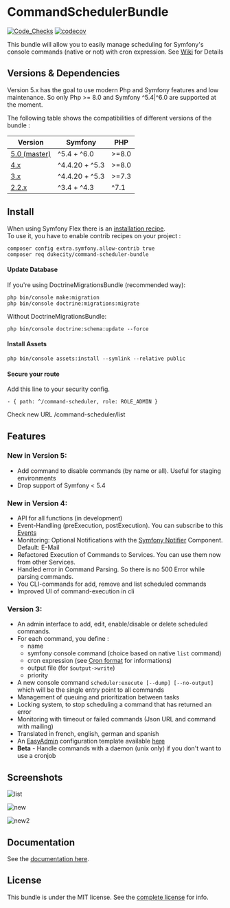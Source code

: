 CommandSchedulerBundle
======================

[![Code_Checks](https://github.com/Dukecity/CommandSchedulerBundle/actions/workflows/code_checks.yaml/badge.svg?branch=master)](https://github.com/Dukecity/CommandSchedulerBundle/actions/workflows/code_checks.yaml)
[![codecov](https://codecov.io/gh/Dukecity/CommandSchedulerBundle/branch/master/graph/badge.svg?token=V3IZ35QH9D)](https://codecov.io/gh/Dukecity/CommandSchedulerBundle)

This bundle will allow you to easily manage scheduling for Symfony's console commands (native or not) with cron expression.
See [Wiki](https://github.com/Dukecity/CommandSchedulerBundle/wiki) for Details

## Versions & Dependencies

Version 5.x has the goal to use modern Php and Symfony features and low maintenance.
So only Php >= 8.0 and Symfony ^5.4|^6.0 are supported at the moment.

The following table shows the compatibilities of different versions of the bundle :

| Version                                                                        | Symfony        | PHP   |
|--------------------------------------------------------------------------------|----------------|-------|
| [5.0 (master)](https://github.com/Dukecity/CommandSchedulerBundle/tree/master) | ^5.4 + ^6.0    | >=8.0 |
| [4.x](https://github.com/Dukecity/CommandSchedulerBundle/tree/4.x)             | ^4.4.20 + ^5.3 | >=8.0 |
| [3.x](https://github.com/Dukecity/CommandSchedulerBundle/tree/3.x)             | ^4.4.20 + ^5.3 | >=7.3 |
| [2.2.x](https://github.com/Dukecity/CommandSchedulerBundle/tree/2.2)           | ^3.4 + ^4.3    | ^7.1  |


## Install

When using Symfony Flex there is an [installation recipe](https://github.com/symfony/recipes-contrib/tree/master/dukecity/command-scheduler-bundle/3.0).  
To use it, you have to enable contrib recipes on your project : 

    composer config extra.symfony.allow-contrib true
    composer req dukecity/command-scheduler-bundle

#### Update Database

If you're using DoctrineMigrationsBundle (recommended way):

    php bin/console make:migration
    php bin/console doctrine:migrations:migrate

Without DoctrineMigrationsBundle:

    php bin/console doctrine:schema:update --force

#### Install Assets

    php bin/console assets:install --symlink --relative public

#### Secure your route
Add this line to your security config.

    - { path: ^/command-scheduler, role: ROLE_ADMIN } 

Check new URL /command-scheduler/list

## Features

### New in Version 5:
- Add command to disable commands (by name or all). Useful for staging environments
- Drop support of Symfony < 5.4

### New in Version 4:
- API for all functions (in development)
- Event-Handling (preExecution, postExecution). You can subscribe to this [Events](Resources/doc/integrations/events/index.md)
- Monitoring: Optional Notifications with the [Symfony Notifier](https://symfony.com/doc/current/notifier.html) Component. Default: E-Mail
- Refactored Execution of Commands to Services. You can use them now from other Services.
- Handled error in Command Parsing. So there is no 500 Error while parsing commands.
- You CLI-commands for add, remove and list scheduled commands
- Improved UI of command-execution in cli

### Version 3:
- An admin interface to add, edit, enable/disable or delete scheduled commands.
- For each command, you define :
  - name
  - symfony console command (choice based on native `list` command)
  - cron expression (see [Cron format](http://en.wikipedia.org/wiki/Cron#Format) for informations)
  - output file (for `$output->write`)
  - priority
- A new console command `scheduler:execute [--dump] [--no-output]` which will be the single entry point to all commands
- Management of queuing and prioritization between tasks
- Locking system, to stop scheduling a command that has returned an error
- Monitoring with timeout or failed commands (Json URL and command with mailing)
- Translated in french, english, german and spanish
- An [EasyAdmin](https://github.com/EasyCorp/EasyAdminBundle) configuration template available [here](Resources/doc/integrations/easyadmin/index.md)
- **Beta** - Handle commands with a daemon (unix only) if you don't want to use a cronjob

## Screenshots
![list](Resources/doc/images/scheduled-list.png)

![new](Resources/doc/images/new-schedule.png)

![new2](Resources/doc/images/command-list.png)

## Documentation

See the [documentation here](https://github.com/Dukecity/CommandSchedulerBundle/wiki).

## License

This bundle is under the MIT license. See the [complete license](Resources/meta/LICENCE) for info.
